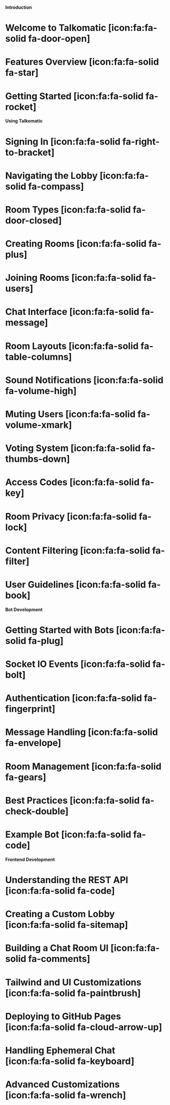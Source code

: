 **Introduction**
# Welcome to Talkomatic [icon:fa:fa-solid fa-door-open]
# Features Overview [icon:fa:fa-solid fa-star]
# Getting Started [icon:fa:fa-solid fa-rocket]

**Using Talkomatic**
# Signing In [icon:fa:fa-solid fa-right-to-bracket]
# Navigating the Lobby [icon:fa:fa-solid fa-compass]
# Room Types [icon:fa:fa-solid fa-door-closed]
# Creating Rooms [icon:fa:fa-solid fa-plus]
# Joining Rooms [icon:fa:fa-solid fa-users]
# Chat Interface [icon:fa:fa-solid fa-message]
# Room Layouts [icon:fa:fa-solid fa-table-columns]
# Sound Notifications [icon:fa:fa-solid fa-volume-high]
# Muting Users [icon:fa:fa-solid fa-volume-xmark]
# Voting System [icon:fa:fa-solid fa-thumbs-down]
# Access Codes [icon:fa:fa-solid fa-key]
# Room Privacy [icon:fa:fa-solid fa-lock]
# Content Filtering [icon:fa:fa-solid fa-filter]
# User Guidelines [icon:fa:fa-solid fa-book]

**Bot Development**
# Getting Started with Bots [icon:fa:fa-solid fa-plug]
# Socket IO Events [icon:fa:fa-solid fa-bolt]
# Authentication [icon:fa:fa-solid fa-fingerprint]
# Message Handling [icon:fa:fa-solid fa-envelope]
# Room Management [icon:fa:fa-solid fa-gears]
# Best Practices [icon:fa:fa-solid fa-check-double]
# Example Bot [icon:fa:fa-solid fa-code]

**Frontend Development**
# Understanding the REST API [icon:fa:fa-solid fa-code]
# Creating a Custom Lobby [icon:fa:fa-solid fa-sitemap]
# Building a Chat Room UI [icon:fa:fa-solid fa-comments]
# Tailwind and UI Customizations [icon:fa:fa-solid fa-paintbrush]
# Deploying to GitHub Pages [icon:fa:fa-solid fa-cloud-arrow-up]
# Handling Ephemeral Chat [icon:fa:fa-solid fa-keyboard]
# Advanced Customizations [icon:fa:fa-solid fa-wrench]
